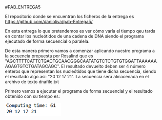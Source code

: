 #PAB_ENTREGA5

El repositorio donde se encuentran los ficheros de la entrega es https://github.com/danioliva/pab-Entrega5/

En esta entrega lo que pretendemos es ver cómo varía el tiempo qeu tarda en contar los nucleótidos de una cadena de DNA siendo el programa ejecutado de forma secuencial o paralela.

De esta manera primero vamos a comenzar aplicando nuestro programa a la secuencia propuesta por Rosalind que es "AGCTTTTCATTCTGACTGCAACGGGCAATATGTCTCTGTGTGGATTAAAAAAAGAGTGTCTGATAGCAGC". El resultado devuelto deben ser 4 número enteros que representan los nucleótidos que tiene dicha secuencia, siendo el resultado algo así: "20 12 17 21". La secuencia será almacenada en el archivo de texto dnafile.txt

Primero vamos a ejecutar el programa de forma secuencial y el resultado obtenido con su tiempo es:

![alt text](https://github.com/danioliva/pab-Entrega5/blob/master/capturas_readme/resultado_rosalind.PNG) 